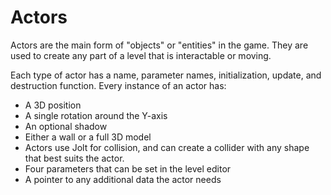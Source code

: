 # Actors

Actors are the main form of "objects" or "entities" in the game. They are used to create any part of a level that is interactable or moving.

Each type of actor has a name, parameter names, initialization, update, and destruction function.
Every instance of an actor has:
- A 3D position
- A single rotation around the Y-axis
- An optional shadow
- Either a wall or a full 3D model
- Actors use Jolt for collision, and can create a collider with any shape that best suits the actor.
- Four parameters that can be set in the level editor
- A pointer to any additional data the actor needs